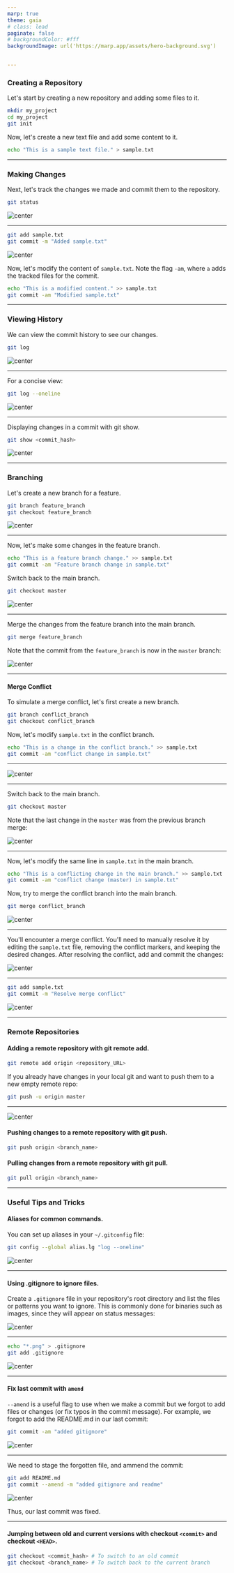 ```yaml
---
marp: true
theme: gaia
# class: lead
paginate: false
# backgroundColor: #fff
backgroundImage: url('https://marp.app/assets/hero-background.svg')


---
```

<!-- Style block -->
<style>
img[alt~="center"] {
  display: block;
  margin: 0 auto;
}
</style>


### Creating a Repository

Let's start by creating a new repository and adding some files to it.

```bash
mkdir my_project
cd my_project
git init
```

Now, let's create a new text file and add some content to it.

```bash
echo "This is a sample text file." > sample.txt
```
---

### Making Changes

Next, let's track the changes we made and commit them to the repository.

```bash
git status
```
![center](image.png)

---

```bash
git add sample.txt
git commit -m "Added sample.txt"
```
![center](image-1.png)


Now, let's modify the content of `sample.txt`. Note the flag `-am`, where `a` adds the tracked files for the commit.

```bash
echo "This is a modified content." >> sample.txt
git commit -am "Modified sample.txt"
```

---

### Viewing History

We can view the commit history to see our changes.

```bash
git log
```
![center](image-2.png)

---

For a concise view:

```bash
git log --oneline
```
![center](image-3.png)

---
Displaying changes in a commit with git show.

```bash
git show <commit_hash>
```
![center](image-4.png)

---
### Branching

Let's create a new branch for a feature.

```bash
git branch feature_branch
git checkout feature_branch
```
![center](image-5.png)

---
Now, let's make some changes in the feature branch.

```bash
echo "This is a feature branch change." >> sample.txt
git commit -am "Feature branch change in sample.txt"
```

Switch back to the main branch.

```bash
git checkout master
```
![center](image-6.png)

---
Merge the changes from the feature branch into the main branch.

```bash
git merge feature_branch
```

Note that the commit from the `feature_branch` is now in the `master` branch:

![center](image-7.png)

---
#### Merge Conflict

To simulate a merge conflict, let's first create a new branch.

```bash
git branch conflict_branch
git checkout conflict_branch
```

Now, let's modify `sample.txt` in the conflict branch.

```bash
echo "This is a change in the conflict branch." >> sample.txt
git commit -am "conflict change in sample.txt"
```
---
![center](image-8.png)

---
Switch back to the main branch.

```bash
git checkout master
```

Note that the last change in the `master` was from the previous branch merge:

![center](image-9.png)

---

Now, let's modify the same line in `sample.txt` in the main branch.

```bash
echo "This is a conflicting change in the main branch." >> sample.txt
git commit -am "conflict change (master) in sample.txt"
```

Now, try to merge the conflict branch into the main branch.

```bash
git merge conflict_branch
```

![center](image-10.png)

---
You'll encounter a merge conflict. You'll need to manually resolve it by editing the `sample.txt` file, removing the conflict markers, and keeping the desired changes. After resolving the conflict, add and commit the changes:

![center](image-11.png)

---
```bash
git add sample.txt
git commit -m "Resolve merge conflict"
```
![center](image-12.png)

---

### Remote Repositories

#### Adding a remote repository with git remote add.

```bash
git remote add origin <repository_URL>
```

If you already have changes in your local git and want to push them to a new empty remote repo:

```bash
git push -u origin master
```
---
![center](image-13.png)


#### Pushing changes to a remote repository with git push.

```bash
git push origin <branch_name>
```

#### Pulling changes from a remote repository with git pull.

```bash
git pull origin <branch_name>
```

---
### Useful Tips and Tricks

#### Aliases for common commands.

You can set up aliases in your `~/.gitconfig` file:

```bash
git config --global alias.lg "log --oneline"
```

![center](image-14.png)

---

#### Using .gitignore to ignore files.

Create a `.gitignore` file in your repository's root directory and list the files or patterns you want to ignore. This is commonly done for binaries such as images, since they will appear on status messages:

![center](image-15.png)

---

```bash
echo "*.png" > .gitignore
git add .gitignore
```



![center](image-16.png)

---

#### Fix last commit with `amend`

`--amend` is a useful flag to use when we make a commit but we forgot to add files or changes (or fix typos in the commit message). For example, we forgot to add the README.md in our last commit:

```bash
git commit -am "added gitignore"
```

![center](image-17.png)

---

We need to stage the forgotten file, and ammend the commit:

```bash
git add README.md
git commit --amend -m "added gitignore and readme"
```
![center](image-18.png)

Thus, our last commit was fixed.

---

#### Jumping between old and current versions with checkout `<commit>` and checkout `<HEAD>`.

```bash
git checkout <commit_hash> # To switch to an old commit
git checkout <branch_name> # To switch back to the current branch
```
